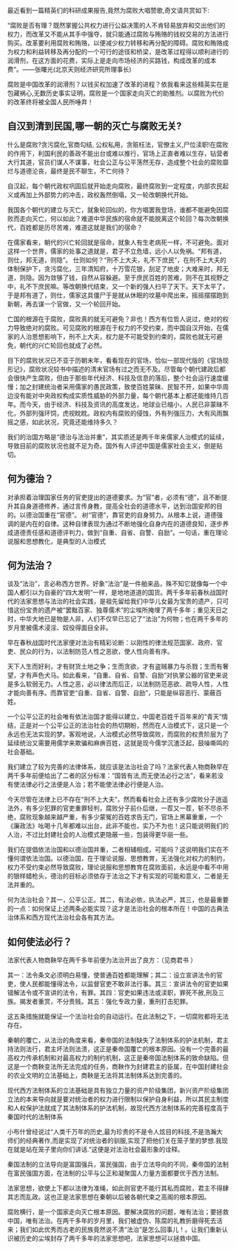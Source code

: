 最近看到一篇精英们的科研成果报告,竟然为腐败大唱赞歌,奇文请共赏如下:

“腐败是否有理？既然掌握公共权力进行公益决策的人不肯轻易放弃和交出他们的权力，而改革又不能从其手中强夺，就只能通过腐败与贿赂的钱权交易的方法进行购买。改革要利用腐败和贿赂，以便减少权力转移和再分配的障碍。腐败和贿赂成为权力和利益转移及再分配的一个可行的途径和桥梁，是改革过程得以顺利进行的润滑剂，在这方面的花费，实际上是走向市场经济的买路钱，构成改革的成本费”。——张曙光(北京天则经济研究所理事长)

腐败是中国改革的润滑剂？以钱买权加速了改革的进程？依我看来这些精英实在是包藏祸心,无数历史事实证明，腐败是一个国家走向灭亡的助推剂。以腐败为代价的改革终将被全国人民所唾弃！

## 自汉到清到民国,哪一朝的灭亡与腐败无关?

什么是腐败?贪污腐化,官商勾结, 公权私用，贪赃枉法，官僚主义,尸位渎职!在腐败的作用下，利国利民的善政不能出台或难以推行，官场上正直者难以生存，钻营者大行其道，官员们谋人不谋事，社会公正与公平荡然无存，造成整个社会的腐败靡烂与道德沦丧，最终是民不聊生，不亡何待？

自汉起，每个朝代政权巩固后就开始走向腐败，最终腐败到一定程度，内部农民起义或再加上外部势力的冲击，政权轰然倒塌，又一轮改朝换代开始。

我国各个朝代的建立与灭亡，就象轮回似的，你方唱罢我登场，谁都不能避免因腐败而走向灭亡，何以如此？难道中华民族的宿命就不能脱离这个轮回？每次改朝换代，百姓都是历尽苦难，难道这就是我们的宿命？

在儒家看来，朝代的兴亡轮回就是宿命，就象人有生老病死一样，不可避免。面对这样一个世界，儒家的处事之道就是，君子不立危墙，远小人以免祸。“邦有道，则仕，邦无道，则隐”。 仕则如何？“刑不上大夫，礼不下庶民”，在刑不上大夫的体制保护下，贪污腐化，三年清知府，十万雪花银，刮足了地皮；大难来时，邦无道，则隐。因为敛够了钱，自然从容躲避。至于庶民百姓的苦难，则不在其视野之中，礼不下庶民嘛。等改朝换代结束，又一个新的强人扫平了天下。天下太平了，于是邦有道了，则仕，儒家这具僵尸于是就从休眠的坟墓中爬出来，摇摇摆摆跑到新朝，再去谋一个官做，又一个轮回开始。

亡国的根源在于腐败，腐败真的就无可避免？非也！西方有位哲人说过，绝对的权力导致绝对的腐败。可见腐败的根源在于权力的不受约束，而中国自汉开始，在儒家的人治思想影响下，刑不上大夫，权力是不可能受到约束的，腐败也就无可避免，朝代的兴亡轮回也就成了必然。

目下的腐败状况已不亚于历朝末年，看看现在的官场，恰似一部现代版的《官场现形记》，腐败状况较书中描述的清末官场有过之而无不及。尽管每个朝代建政后都会很快产生腐败，但由于那些年代经济、科技及信息的落后，整个社会运行速度缓慢；加之封建统治者采用儒家的愚民政策，致使百姓蒙昧、民智不开，如果中华周边没有能对中央政权构成实质性威胁的外部力量，每个朝代基本上都还能维持几百年。而今天，由于经济、科技及资讯的高度发达，地球业已缩小，人民已非蒙昧不化，外部列强环饲，虎视眈眈。政权内有腐败的侵蚀，外有列强压力，大有风雨飘摇之感，如此状况，究竟还能维持多久？

我们的治国方略是“德治与法治并重”，其实质还是两千年来儒家人治模式的延续，导致目前的腐败状况也就不足为奇。国外有人评述中国是儒家社会主义，倒是贴切。

## 何为德治？

对承担着治理国家任务的官吏提出的道德要求。为“官”者，必须有“德”，且不断提升其自身道德修养，通过言传身教，提高全社会的道德水平，达到治国安邦的目的。以德治国重在“官德”。 树“官德”，靠官吏的自身努力。从根本上说，道德强调的是内在的自律。这种自律表现为通过不断地强化自身内在的道德良知，逐步养成道德责任感和道德评判力，做到“自重、自省、自警、自励”。一句话，重在理论说服和思想教化，是典型的人治模式

## 何为法治？

谈及“法治”，言必称西方世界。好象“法治”是一件舶来品，殊不知它就像每一个中国人都引以为自豪的“四大发明”一样，是地地道道的国货。两千多年前春秋战国时代的法家思想与法治的社会实践，是祖先留给我们中华儿女最为宝贵的遗产，只可惜这份宝贵的遗产被“罢黜百家、独尊儒术”的尘埃所掩埋了两千多年；重见天日之时，中华大地已是物是人非，人们不仅早已忘记了“法治”为何物；也在两千多年的岁月里被儒术浸淫、奴役得面目全非。

早在春秋战国时代法家便对法治有精彩论断：以刚性的律法规范国家、政府、官吏、民众的行为，以法制防范人性之恶欲，使人性向善有序。

天下人生而好利，才有财货土地之争；生而贪欲，才有盗贼暴力与杀戮；生而有奢望，才有声色犬马。如此看来，“自重、自省、自警、自励”对执掌公器的官吏来说是多么软弱无力。人性之恶，必以律法而后正，以法制防范恶欲、疏导人性，人性才能向善有序。而靠官吏“自重、自省、自警、自励”，只能是纵容恶行、蒙蔽百姓。

一个公平公正的社会唯有依法治国才能得以建立，中国老百姓千百年来的“青天”情结，正是对一个公平公正的法治社会的热切期盼，然而在人治模式下，这只是一个永远也无法实现的梦。客观地说，人治模式必然导致腐败，而腐败的权贵阶层为了延续统治又需要用儒学来欺骗和麻痹百姓，这就是现今儒学沉渣泛起，鼓噪嘶鸣的社会基础。

我们建立了较为完善的法律体系，就应该是法治社会了吗？法家代表人物商鞅早在两千多年前便给出了二者的区分标准：“国皆有法,而无使法必行之法”，看来若没有使法律必行之法便是人治；若不能使法律必行便是人治。

今天尽管在法律上已不存在“刑不上大夫”，然而看看社会上还有多少腐败分子逍遥法外，有多少犯罪的官吏重罪轻判，腐败分子前仆后继，一茬又一茬，斩不尽杀不绝，腐败现象越来越严重，有多少蒙冤的百姓求告无门，官场上黑幕重重，一个《廉政法》吆喝十几年都难以出台，此非不能也，实乃不为也！这只能说明我们的人治，不过比封建社会的人治模式更隐蔽一些，包装得更华丽一些。

我们在提倡依法治国和以德治国并重，二者相辅相成，可能吗？这说明我们实在不懂何谓依法治国。以德治国，在于理论说服、思想教育，无法强化对权力的制约，权力不受约束必然导致腐败，理论说服和思想教育在腐败面前，永远是中看不中用的银样蜡枪头，德治的目标必须依存于法治之下才有实现的可能和意义，二者是无法并重的。

何为法治社会？其一，公平公正。其二，有法必依，执法必严，其三，也是最重要的一点：如何保证上述两条必能实现？这才是法治社会的根本所在！中国的古典法治体系和西方现代法治社会各有其方法。

## 如何使法必行？

法家代表人物商鞅早在两千多年前便为法治开出了良方：（见商君书 ）

其一：法令条文必须明白易懂，使普通百姓都能理解；其二：设立宣讲法令的官吏，使人民都能懂得法令，以监督官吏不敢非法行事。其三：宣讲法令的官吏如果错解法令或不宣讲的法令，有罪。其四：官吏如果违法或渎职，罪死不赦,刑及三族。揭发者重赏，不分贵贱。其五：强化专政力量，重刑打击犯罪。

这五条措施就能保证一个法治社会的自动运行。在此法制之下，一切腐败都将无法存在。

秦朝的覆亡，从法治的角度来看，秦帝国的法制缺失了法制体系的护法机制，君主持法则法行，君主坏法则法溃，这正是秦帝国覆亡的根本原因。没有一个完善的最高权力传承机制和对最高权力的制约机制，这正是秦帝国法制体系的致命缺陷。但这是一个商鞅变法所无法完成的任务，商鞅作为封建君主的臣属，在中国封建社会的农业文明的立法基础上，商鞅是无法将其法制体系达到完善的。

现代西方法制体系的立法基础是具有独立力量的资产阶级集团，新兴资产阶级集团立法的本来导向就是要对统治者的权力进行限制以保护自身利益，所以其民主制度和人权保护法就成了其法制体系的护法机制，故现代西方法制体系的完善程度高于秦国时代的法制体系

小布什曾经说过“人类千万年的历史,最为珍贵的不是令人炫目的科技,不是浩瀚大师们的经典著作,而是实现了对统治者的驯服,实现了把他们关在笼子里的梦想.我现在就是站在笼子里向你们讲话.”这便是对法治社会最形象的诠释。

秦国法制的立法导向是富国强兵，富民强国，由于立法导向的不同，秦帝国的法制在富民强国方面，在法制的公平与公正和凝聚国人力量方面都要优于西方法制。

法家思想，欲使上下都以法律为准绳，如此则官吏不能行其私而腐败，君主不得肆其志而乱政。这也正是法家思想在秦朝以后被各朝代束之高阁的根本原因。

腐败横行，是一个国家走向灭亡根本原因。要解决腐败的问题，唯有法治；要拯救中国，唯有法治。在两千多年的岁月里，我们被虚伪、陈腐的礼教折磨得死去活来；我们如此优秀而古老的民族竟然说不清“法治”是怎么回事儿！。让我们重新认识被历史的尘埃封存了两千多年的法家思想吧，法家思想可以拯救中国。